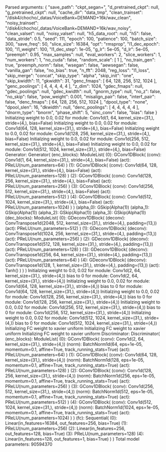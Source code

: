 Parsed arguments:  {
  "save_path": "ckpt_segan+",
  "d_pretrained_ckpt": null,
  "g_pretrained_ckpt": null,
  "cache_dir": "data_tmp",
  "clean_trainset": "/disk4/chocho/_datas/VoiceBank+DEMAND+16k/wav_clean",
  "noisy_trainset": "/disk4/chocho/_datas/VoiceBank+DEMAND+16k/wav_noisy",
  "clean_valset": null,
  "noisy_valset": null,
  "h5_data_root": null,
  "h5": false,
  "data_stride": 0.5,
  "seed": 111,
  "epoch": 100,
  "patience": 100,
  "batch_size": 300,
  "save_freq": 50,
  "slice_size": 16384,
  "opt": "rmsprop",
  "l1_dec_epoch": 100,
  "l1_weight": 100,
  "l1_dec_step": 1e-05,
  "g_lr": 5e-05,
  "d_lr": 5e-05,
  "preemph": 0.95,
  "max_samples": null,
  "eval_workers": 2,
  "slice_workers": 1,
  "num_workers": 1,
  "no_cuda": false,
  "random_scale": [
    1
  ],
  "no_train_gen": true,
  "preemph_norm": false,
  "wsegan": false,
  "aewsegan": false,
  "vanilla_gan": false,
  "no_bias": true,
  "n_fft": 2048,
  "reg_loss": "l1_loss",
  "skip_merge": "concat",
  "skip_type": "alpha",
  "skip_init": "one",
  "skip_kwidth": 11,
  "gkwidth": 31,
  "genc_fmaps": [
    64,
    128,
    256,
    512,
    1024
  ],
  "genc_poolings": [
    4,
    4,
    4,
    4,
    4
  ],
  "z_dim": 1024,
  "gdec_fmaps": null,
  "gdec_poolings": null,
  "gdec_kwidth": null,
  "gnorm_type": null,
  "no_z": false,
  "no_skip": false,
  "pow_weight": 0.001,
  "misalign_pair": false,
  "interf_pair": false,
  "denc_fmaps": [
    64,
    128,
    256,
    512,
    1024
  ],
  "dpool_type": "none",
  "dpool_slen": 16,
  "dkwidth": null,
  "denc_poolings": [
    4,
    4,
    4,
    4,
    4
  ],
  "dnorm_type": "bnorm",
  "phase_shift": 5,
  "sinc_conv": false,
  "bias": false
}
Initialzing weight to 0.0, 0.02 for module:  Conv1d(1, 64, kernel_size=(31,), stride=(4,), bias=False)
Initialzing weight to 0.0, 0.02 for module:  Conv1d(64, 128, kernel_size=(31,), stride=(4,), bias=False)
Initialzing weight to 0.0, 0.02 for module:  Conv1d(128, 256, kernel_size=(31,), stride=(4,), bias=False)
Initialzing weight to 0.0, 0.02 for module:  Conv1d(256, 512, kernel_size=(31,), stride=(4,), bias=False)
Initialzing weight to 0.0, 0.02 for module:  Conv1d(512, 1024, kernel_size=(31,), stride=(4,), bias=False)
Generator:  Generator(
  (enc_blocks): ModuleList(
    (0): GConv1DBlock(
      (conv): Conv1d(1, 64, kernel_size=(31,), stride=(4,), bias=False)
      (act): PReLU(num_parameters=64)
    )
    (1): GConv1DBlock(
      (conv): Conv1d(64, 128, kernel_size=(31,), stride=(4,), bias=False)
      (act): PReLU(num_parameters=128)
    )
    (2): GConv1DBlock(
      (conv): Conv1d(128, 256, kernel_size=(31,), stride=(4,), bias=False)
      (act): PReLU(num_parameters=256)
    )
    (3): GConv1DBlock(
      (conv): Conv1d(256, 512, kernel_size=(31,), stride=(4,), bias=False)
      (act): PReLU(num_parameters=512)
    )
    (4): GConv1DBlock(
      (conv): Conv1d(512, 1024, kernel_size=(31,), stride=(4,), bias=False)
      (act): PReLU(num_parameters=1024)
    )
  )
  (alpha_0): GSkip(Alpha(1))
  (alpha_1): GSkip(Alpha(1))
  (alpha_2): GSkip(Alpha(1))
  (alpha_3): GSkip(Alpha(1))
  (dec_blocks): ModuleList(
    (0): GDeconv1DBlock(
      (deconv): ConvTranspose1d(2048, 512, kernel_size=(31,), stride=(4,), padding=(13,))
      (act): PReLU(num_parameters=512)
    )
    (1): GDeconv1DBlock(
      (deconv): ConvTranspose1d(1024, 256, kernel_size=(31,), stride=(4,), padding=(13,))
      (act): PReLU(num_parameters=256)
    )
    (2): GDeconv1DBlock(
      (deconv): ConvTranspose1d(512, 128, kernel_size=(31,), stride=(4,), padding=(13,))
      (act): PReLU(num_parameters=128)
    )
    (3): GDeconv1DBlock(
      (deconv): ConvTranspose1d(256, 64, kernel_size=(31,), stride=(4,), padding=(13,))
      (act): PReLU(num_parameters=64)
    )
    (4): GDeconv1DBlock(
      (deconv): ConvTranspose1d(128, 1, kernel_size=(31,), stride=(4,), padding=(13,))
      (act): Tanh()
    )
  )
)
Initialzing weight to 0.0, 0.02 for module:  Conv1d(2, 64, kernel_size=(31,), stride=(4,))
bias to 0 for module:  Conv1d(2, 64, kernel_size=(31,), stride=(4,))
Initialzing weight to 0.0, 0.02 for module:  Conv1d(64, 128, kernel_size=(31,), stride=(4,))
bias to 0 for module:  Conv1d(64, 128, kernel_size=(31,), stride=(4,))
Initialzing weight to 0.0, 0.02 for module:  Conv1d(128, 256, kernel_size=(31,), stride=(4,))
bias to 0 for module:  Conv1d(128, 256, kernel_size=(31,), stride=(4,))
Initialzing weight to 0.0, 0.02 for module:  Conv1d(256, 512, kernel_size=(31,), stride=(4,))
bias to 0 for module:  Conv1d(256, 512, kernel_size=(31,), stride=(4,))
Initialzing weight to 0.0, 0.02 for module:  Conv1d(512, 1024, kernel_size=(31,), stride=(4,))
bias to 0 for module:  Conv1d(512, 1024, kernel_size=(31,), stride=(4,))
Initializing FC weight to xavier uniform
Initializing FC weight to xavier uniform
Initializing FC weight to xavier uniform
Discriminator:  Discriminator(
  (enc_blocks): ModuleList(
    (0): GConv1DBlock(
      (conv): Conv1d(2, 64, kernel_size=(31,), stride=(4,))
      (norm): BatchNorm1d(64, eps=1e-05, momentum=0.1, affine=True, track_running_stats=True)
      (act): PReLU(num_parameters=64)
    )
    (1): GConv1DBlock(
      (conv): Conv1d(64, 128, kernel_size=(31,), stride=(4,))
      (norm): BatchNorm1d(128, eps=1e-05, momentum=0.1, affine=True, track_running_stats=True)
      (act): PReLU(num_parameters=128)
    )
    (2): GConv1DBlock(
      (conv): Conv1d(128, 256, kernel_size=(31,), stride=(4,))
      (norm): BatchNorm1d(256, eps=1e-05, momentum=0.1, affine=True, track_running_stats=True)
      (act): PReLU(num_parameters=256)
    )
    (3): GConv1DBlock(
      (conv): Conv1d(256, 512, kernel_size=(31,), stride=(4,))
      (norm): BatchNorm1d(512, eps=1e-05, momentum=0.1, affine=True, track_running_stats=True)
      (act): PReLU(num_parameters=512)
    )
    (4): GConv1DBlock(
      (conv): Conv1d(512, 1024, kernel_size=(31,), stride=(4,))
      (norm): BatchNorm1d(1024, eps=1e-05, momentum=0.1, affine=True, track_running_stats=True)
      (act): PReLU(num_parameters=1024)
    )
  )
  (fc): Sequential(
    (0): Linear(in_features=16384, out_features=256, bias=True)
    (1): PReLU(num_parameters=256)
    (2): Linear(in_features=256, out_features=128, bias=True)
    (3): PReLU(num_parameters=128)
    (4): Linear(in_features=128, out_features=1, bias=True)
  )
)
Total model parameters:  90594370